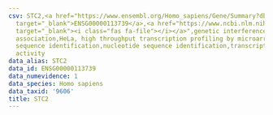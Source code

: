 ```yaml
---
csv: STC2,<a href="https://www.ensembl.org/Homo_sapiens/Gene/Summary?db=core;g=ENSG00000113739"
  target="_blank">ENSG00000113739</a>,<a href="https://www.ncbi.nlm.nih.gov/pubmed/17216044"
  target="_blank"><i class="fas fa-file"></i></a>",genetic interference,functional
  association,HeLa, high throughput transcription profiling by microarray,nucleotide
  sequence identification,nucleotide sequence identification,transcriptional regulation,up-regulates
  activity
data_alias: STC2
data_id: ENSG00000113739
data_numevidence: 1
data_species: Homo sapiens
data_taxid: '9606'
title: STC2
---
```


